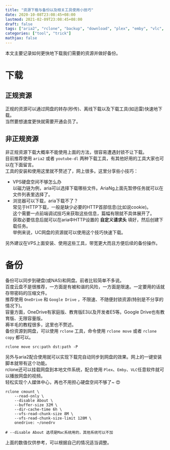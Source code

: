 ```yaml
---
title: "资源下载与备份以及相关工具使用小技巧"
date: 2020-10-08T23:08:45+08:00
lastmod: 2021-02-09T23:08:45+08:00
draft: false
tags: ["aria2", "rclone", "backup", "download", "plex", "emby", "vlc", "video"]
categories: ["tool", "trick"]
mathjax: false
---
```


本文主要记录如何更快地下载我们需要的资源并做好备份。  
<!--more-->

# 下载

## 正规资源
正规的资源可以通过网盘的转存(秒传)、离线下载以及下载工具(如迅雷)快速地下载。  
当然要想速度更快就需要开通会员了。  

## 非正规资源
非正规资源下载大概率不能使用上面的方法，很容易遭遇封锁不让下载。  
目前推荐使用 `aria2` 或者 `youtube-dl` 两种下载工具，有其他好用的工具大家也可以在下面留言。  
工具的安装和使用这里就不赘述了，网上很多。这里分享些小技巧：  
- VPS硬盘空间不够怎么办  
  以磁力链为例，aria可以选择下载哪些文件。AriaNg上面先暂停任务就可以在文件列表里选择了。  
- 浏览器可以下载，aria下载不了？  
  常见于HTTP下载，一般是缺少必要的HTTP首部信息(比如说cookie)。  
  这个需要一点前端调试技巧来获取这些信息，篇幅有限就不具体展开了。  
  获取必要信息后就可以在aria中HTTP设置的 **自定义请求头** 填好，然后创建下载任务。  
  举例来说，UC网盘的资源就可以使用这个技巧快速下载。  

另外建议在VPS上面安装、使用这些工具，带宽更大而且方便后续的备份操作。  

# 备份
备份可以同步到硬盘(或NAS)和网盘。前者比较简单不多说。  
百度云盘不是很推荐，一方面是有被和谐的风险，一方面是限速。一定要用的话就存带密码的压缩文件。  
推荐使用 `OneDrive` 和 `Google Drive` ，不限速、不随便封锁资源(特别是不分享的情况下)。  
容量方面，OneDrive有家庭版、教育版E3以及开发者E5等。Google Drive也有教育版、无限容量版。  
褥羊毛的教程很多，这里也不赘述。  
备份资源到网盘，可以使用 `rclone` 工具，命令使用 `rclone move` 或者 `rclone copy` 都可以。  
```shell
rclone move src:path dst:path -P
```
另外与aria2配合使用就可以实现下载完自动同步到网盘的效果。网上的一键安装脚本就带有这个功能。  
rclone还可以挂载网盘到本地文件系统，配合使用 `Plex`、`Emby`、`VLC`任意软件就可以播放网盘的视频。  
轻松实现个人媒体中心，再也不用担心硬盘空间不够了~ :heart_eyes:  
```shell
rclone cmount \
	--read-only \
	--disable About \
	--buffer-size 32M \
	--dir-cache-time 6h \
	--vfs-read-chunk-size 8M \
	--vfs-read-chunk-size-limit 128M \
	onedrive: ~/onedrv

# --disable About 选项是Mac系统用的，其他系统可以不加
```
上面的数值仅供参考，可以根据自己的情况适当调整。  


